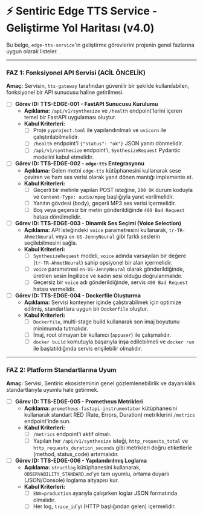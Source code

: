 # ⚡ Sentiric Edge TTS Service - Geliştirme Yol Haritası (v4.0)

Bu belge, `edge-tts-service`'in geliştirme görevlerini projenin genel fazlarına uygun olarak listeler.

---

### **FAZ 1: Fonksiyonel API Servisi (ACİL ÖNCELİK)**

**Amaç:** Servisin, `tts-gateway` tarafından güvenilir bir şekilde kullanılabilen, fonksiyonel bir API sunucusu haline getirilmesi.

-   [ ] **Görev ID: TTS-EDGE-001 - FastAPI Sunucusu Kurulumu**
    -   **Açıklama:** `/api/v1/synthesize` ve `/health` endpoint'lerini içeren temel bir FastAPI uygulaması oluştur.
    -   **Kabul Kriterleri:**
        -   [ ] Proje `pyproject.toml` ile yapılandırılmalı ve `uvicorn` ile çalıştırılabilmelidir.
        -   [ ] `/health` endpoint'i `{"status": "ok"}` JSON yanıtı dönmelidir.
        -   [ ] `/api/v1/synthesize` endpoint'i, `SynthesizeRequest` Pydantic modelini kabul etmelidir.

-   [ ] **Görev ID: TTS-EDGE-002 - `edge-tts` Entegrasyonu**
    -   **Açıklama:** Gelen metni `edge-tts` kütüphanesini kullanarak sese çeviren ve ham ses verisi olarak yanıt dönen mantığı implemente et.
    -   **Kabul Kriterleri:**
        -   [ ] Geçerli bir metinle yapılan POST isteğine, `200 OK` durum koduyla ve `Content-Type: audio/mpeg` başlığıyla yanıt verilmelidir.
        -   [ ] Yanıtın gövdesi (body), geçerli MP3 ses verisi içermelidir.
        -   [ ] Boş veya geçersiz bir metin gönderildiğinde `400 Bad Request` hatası dönülmelidir.

-   [ ] **Görev ID: TTS-EDGE-003 - Dinamik Ses Seçimi (Voice Selection)**
    -   **Açıklama:** API isteğindeki `voice` parametresini kullanarak, `tr-TR-AhmetNeural` veya `en-US-JennyNeural` gibi farklı seslerin seçilebilmesini sağla.
    -   **Kabul Kriterleri:**
        -   [ ] `SynthesizeRequest` modeli, `voice` adında varsayılan bir değere (`tr-TR-AhmetNeural`) sahip opsiyonel bir alan içermelidir.
        -   [ ] `voice` parametresi `en-US-JennyNeural` olarak gönderildiğinde, üretilen sesin İngilizce ve kadın sesi olduğu doğrulanmalıdır.
        -   [ ] Geçersiz bir `voice` adı gönderildiğinde, servis `400 Bad Request` hatası vermelidir.

-   [ ] **Görev ID: TTS-EDGE-004 - Dockerfile Oluşturma**
    -   **Açıklama:** Servisi konteyner içinde çalıştırabilmek için optimize edilmiş, standartlara uygun bir `Dockerfile` oluştur.
    -   **Kabul Kriterleri:**
        -   [ ] `Dockerfile`, multi-stage build kullanarak son imaj boyutunu minimumda tutmalıdır.
        -   [ ] İmaj, root olmayan bir kullanıcı (`appuser`) ile çalışmalıdır.
        -   [ ] `docker build` komutuyla başarıyla inşa edilebilmeli ve `docker run` ile başlatıldığında servis erişilebilir olmalıdır.

---

### **FAZ 2: Platform Standartlarına Uyum**

**Amaç:** Servisi, Sentiric ekosisteminin genel gözlemlenebilirlik ve dayanıklılık standartlarıyla uyumlu hale getirmek.

-   [ ] **Görev ID: TTS-EDGE-005 - Prometheus Metrikleri**
    -   **Açıklama:** `prometheus-fastapi-instrumentator` kütüphanesini kullanarak standart RED (Rate, Errors, Duration) metriklerini `/metrics` endpoint'inde sun.
    -   **Kabul Kriterleri:**
        -   [ ] `/metrics` endpoint'i aktif olmalı.
        -   [ ] Yapılan her `/api/v1/synthesize` isteği, `http_requests_total` ve `http_requests_duration_seconds` gibi metrikleri doğru etiketlerle (method, status_code) artırmalıdır.

-   [ ] **Görev ID: TTS-EDGE-006 - Yapılandırılmış Loglama**
    -   **Açıklama:** `structlog` kütüphanesini kullanarak, `OBSERVABILITY_STANDARD.md`'ye tam uyumlu, ortama duyarlı (JSON/Console) loglama altyapısı kur.
    -   **Kabul Kriterleri:**
        -   [ ] `ENV=production` ayarıyla çalışırken loglar JSON formatında olmalıdır.
        -   [ ] Her log, `trace_id`'yi (HTTP başlığından gelen) içermelidir.